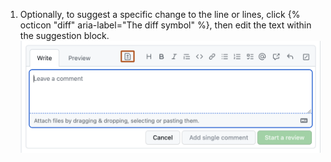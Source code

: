 1. Optionally, to suggest a specific change to the line or lines, click {% octicon "diff" aria-label="The diff symbol" %}, then edit the text within the suggestion block. ![建议块](/assets/images/help/pull_requests/suggestion-block.png)
